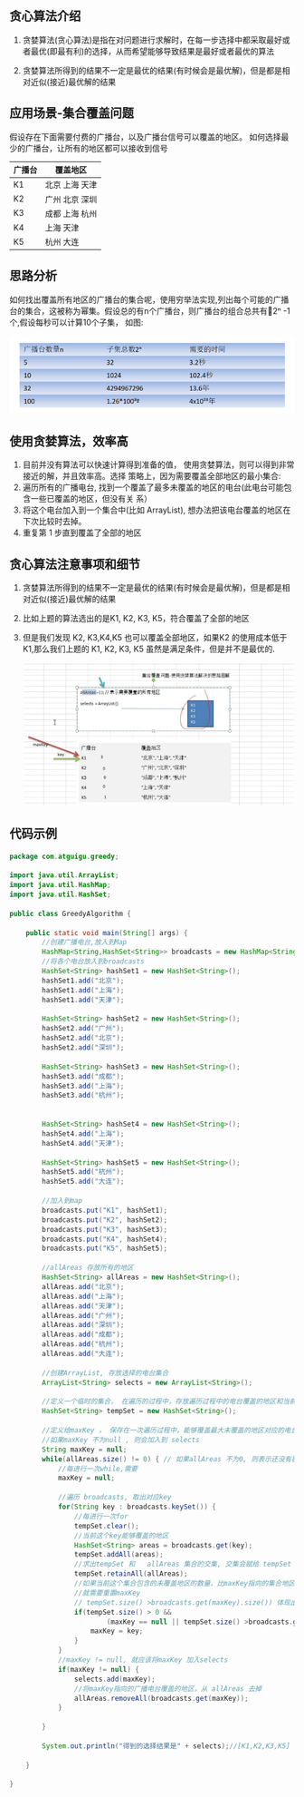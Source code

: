 ## 贪心算法介绍

1) 贪婪算法(贪心算法)是指在对问题进行求解时，在每一步选择中都采取最好或者最优(即最有利)的选择，从而希望能够导致结果是最好或者最优的算法

2) 贪婪算法所得到的结果不一定是最优的结果(有时候会是最优解)，但是都是相对近似(接近)最优解的结果

## 应用场景-集合覆盖问题

假设存在下面需要付费的广播台，以及广播台信号可以覆盖的地区。 如何选择最少的广播台，让所有的地区都可以接收到信号

|广播台 |	覆盖地区|
--------|-------------
K1	| 北京 上海 天津|
K2	| 广州 北京 深圳
K3	| 成都 上海 杭州
K4	| 上海 天津
K5	| 杭州 大连

## 思路分析
如何找出覆盖所有地区的广播台的集合呢，使用穷举法实现,列出每个可能的广播台的集合，这被称为幂集。假设总的有n个广播台，则广播台的组合总共有2ⁿ -1 个,假设每秒可以计算10个子集， 如图:

  ![image-1](images/1.png) 


## 使用贪婪算法，效率高
1) 目前并没有算法可以快速计算得到准备的值， 使用贪婪算法，则可以得到非常接近的解，并且效率高。选择 策略上，因为需要覆盖全部地区的最小集合: 
2) 遍历所有的广播电台, 找到一个覆盖了最多未覆盖的地区的电台(此电台可能包含一些已覆盖的地区，但没有关 系） 
3) 将这个电台加入到一个集合中(比如 ArrayList), 想办法把该电台覆盖的地区在下次比较时去掉。
4) 重复第 1 步直到覆盖了全部的地区

## 贪心算法注意事项和细节
1) 贪婪算法所得到的结果不一定是最优的结果(有时候会是最优解)，但是都是相对近似(接近)最优解的结果
2) 比如上题的算法选出的是K1, K2, K3, K5，符合覆盖了全部的地区
3) 但是我们发现 K2, K3,K4,K5 也可以覆盖全部地区，如果K2 的使用成本低于K1,那么我们上题的 K1, K2, K3, K5 虽然是满足条件，但是并不是最优的.

   ![image-1](images/2.png) 


## 代码示例
````java
package com.atguigu.greedy;

import java.util.ArrayList;
import java.util.HashMap;
import java.util.HashSet;

public class GreedyAlgorithm {

	public static void main(String[] args) {
		//创建广播电台,放入到Map
		HashMap<String,HashSet<String>> broadcasts = new HashMap<String, HashSet<String>>();
		//将各个电台放入到broadcasts
		HashSet<String> hashSet1 = new HashSet<String>();
		hashSet1.add("北京");
		hashSet1.add("上海");
		hashSet1.add("天津");
		
		HashSet<String> hashSet2 = new HashSet<String>();
		hashSet2.add("广州");
		hashSet2.add("北京");
		hashSet2.add("深圳");
		
		HashSet<String> hashSet3 = new HashSet<String>();
		hashSet3.add("成都");
		hashSet3.add("上海");
		hashSet3.add("杭州");
		
		
		HashSet<String> hashSet4 = new HashSet<String>();
		hashSet4.add("上海");
		hashSet4.add("天津");
		
		HashSet<String> hashSet5 = new HashSet<String>();
		hashSet5.add("杭州");
		hashSet5.add("大连");
	
		//加入到map
		broadcasts.put("K1", hashSet1);
		broadcasts.put("K2", hashSet2);
		broadcasts.put("K3", hashSet3);
		broadcasts.put("K4", hashSet4);
		broadcasts.put("K5", hashSet5);
		
		//allAreas 存放所有的地区
		HashSet<String> allAreas = new HashSet<String>();
		allAreas.add("北京");
		allAreas.add("上海");
		allAreas.add("天津");
		allAreas.add("广州");
		allAreas.add("深圳");
		allAreas.add("成都");
		allAreas.add("杭州");
		allAreas.add("大连");
		
		//创建ArrayList, 存放选择的电台集合
		ArrayList<String> selects = new ArrayList<String>();
		
		//定义一个临时的集合， 在遍历的过程中，存放遍历过程中的电台覆盖的地区和当前还没有覆盖的地区的交集
		HashSet<String> tempSet = new HashSet<String>();
		
		//定义给maxKey ， 保存在一次遍历过程中，能够覆盖最大未覆盖的地区对应的电台的key
		//如果maxKey 不为null , 则会加入到 selects
		String maxKey = null;
		while(allAreas.size() != 0) { // 如果allAreas 不为0, 则表示还没有覆盖到所有的地区
			//每进行一次while,需要
			maxKey = null;
			
			//遍历 broadcasts, 取出对应key
			for(String key : broadcasts.keySet()) {
				//每进行一次for
				tempSet.clear();
				//当前这个key能够覆盖的地区
				HashSet<String> areas = broadcasts.get(key);
				tempSet.addAll(areas);
				//求出tempSet 和   allAreas 集合的交集, 交集会赋给 tempSet
				tempSet.retainAll(allAreas);
				//如果当前这个集合包含的未覆盖地区的数量，比maxKey指向的集合地区还多
				//就需要重置maxKey
				// tempSet.size() >broadcasts.get(maxKey).size()) 体现出贪心算法的特点,每次都选择最优的
				if(tempSet.size() > 0 && 
						(maxKey == null || tempSet.size() >broadcasts.get(maxKey).size())){
					maxKey = key;
				}
			}
			//maxKey != null, 就应该将maxKey 加入selects
			if(maxKey != null) {
				selects.add(maxKey);
				//将maxKey指向的广播电台覆盖的地区，从 allAreas 去掉
				allAreas.removeAll(broadcasts.get(maxKey));
			}
			
		}
		
		System.out.println("得到的选择结果是" + selects);//[K1,K2,K3,K5]
		
	}

}
````